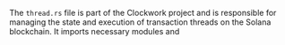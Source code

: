The `thread.rs` file is part of the Clockwork project and is responsible for managing the state and execution of transaction threads on the Solana blockchain. It imports necessary modules and